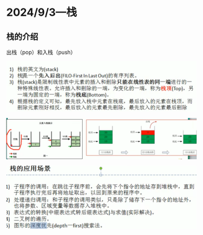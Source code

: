 # 2024/9/3—栈

## 栈的介绍

出栈（pop）和入栈（push）

![image-20240903231419010](assets/image-20240903231419010.png)

![image-20240903233039200](assets/image-20240903233039200.png)

![image-20240903233436058](assets/image-20240903233436058.png)
